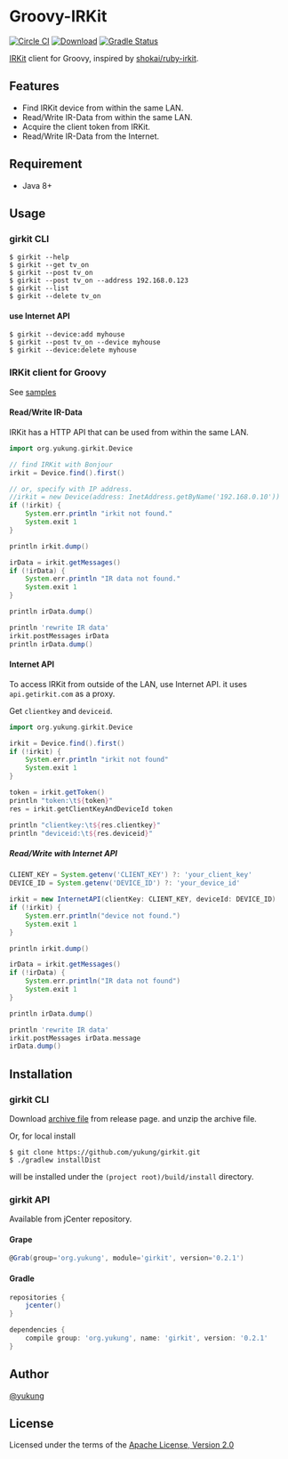 Groovy-IRKit
====

[![Circle CI](https://circleci.com/gh/yukung/girkit.svg?style=shield&circle-token=a9d95fde08f43bd44a702f447087e8e329d01ddc)](https://circleci.com/gh/yukung/girkit)
[![Download](https://api.bintray.com/packages/yukung/maven/girkit/images/download.svg)](https://bintray.com/yukung/maven/girkit/_latestVersion)
[![Gradle Status](https://gradleupdate.appspot.com/yukung/girkit/status.svg?branch=master)](https://gradleupdate.appspot.com/yukung/girkit/status)

[IRKit](http://getirkit.com) client for Groovy, inspired by [shokai/ruby-irkit](https://github.com/shokai/ruby-irkit).

Features
----

* Find IRKit device from within the same LAN.
* Read/Write IR-Data from within the same LAN.
* Acquire the client token from IRKit.
* Read/Write IR-Data from the Internet.

Requirement
----

* Java 8+

Usage
----

### girkit CLI

```console
$ girkit --help
$ girkit --get tv_on
$ girkit --post tv_on
$ girkit --post tv_on --address 192.168.0.123
$ girkit --list
$ girkit --delete tv_on
```

#### use Internet API

```console
$ girkit --device:add myhouse
$ girkit --post tv_on --device myhouse
$ girkit --device:delete myhouse
```

### IRKit client for Groovy

See [samples](https://github.com/yukung/girkit/tree/master/src/test/resources/samples)

#### Read/Write IR-Data

IRKit has a HTTP API that can be used from within the same LAN.

```groovy
import org.yukung.girkit.Device

// find IRKit with Bonjour
irkit = Device.find().first()

// or, specify with IP address.
//irkit = new Device(address: InetAddress.getByName('192.168.0.10'))
if (!irkit) {
    System.err.println "irkit not found."
    System.exit 1
}

println irkit.dump()

irData = irkit.getMessages()
if (!irData) {
    System.err.println "IR data not found."
    System.exit 1
}

println irData.dump()

println 'rewrite IR data'
irkit.postMessages irData
println irData.dump()
```

#### Internet API

To access IRKit from outside of the LAN, use Internet API. it uses `api.getirkit.com` as a proxy.

Get `clientkey` and `deviceid`.

```groovy
import org.yukung.girkit.Device

irkit = Device.find().first()
if (!irkit) {
    System.err.println "irkit not found"
    System.exit 1
}

token = irkit.getToken()
println "token:\t${token}"
res = irkit.getClientKeyAndDeviceId token

println "clientkey:\t${res.clientkey}"
println "deviceid:\t${res.deviceid}"
```

##### Read/Write with Internet API

```groovy
CLIENT_KEY = System.getenv('CLIENT_KEY') ?: 'your_client_key'
DEVICE_ID = System.getenv('DEVICE_ID') ?: 'your_device_id'

irkit = new InternetAPI(clientKey: CLIENT_KEY, deviceId: DEVICE_ID)
if (!irkit) {
    System.err.println("device not found.")
    System.exit 1
}

println irkit.dump()

irData = irkit.getMessages()
if (!irData) {
    System.err.println("IR data not found")
    System.exit 1
}

println irData.dump()

println 'rewrite IR data'
irkit.postMessages irData.message
irData.dump()
```

Installation
----

### girkit CLI

Download [archive file](https://github.com/yukung/girkit/releases) from release page. and unzip the archive file.

Or, for local install

```console
$ git clone https://github.com/yukung/girkit.git
$ ./gradlew installDist
```

will be installed under the `(project root)/build/install` directory.

### girkit API

Available from jCenter repository.

#### Grape

```groovy
@Grab(group='org.yukung', module='girkit', version='0.2.1')
```

#### Gradle

```gradle
repositories {
    jcenter()
}

dependencies {
    compile group: 'org.yukung', name: 'girkit', version: '0.2.1'
}
```

Author
----

[@yukung](https://github.com/yukung)

## License

Licensed under the terms of the [Apache License, Version 2.0](http://www.apache.org/licenses/LICENSE-2.0.html)

